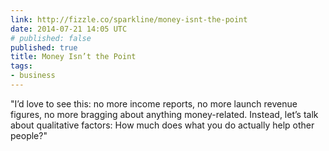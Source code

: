 ```yaml
---
link: http://fizzle.co/sparkline/money-isnt-the-point
date: 2014-07-21 14:05 UTC
# published: false
published: true
title: Money Isn’t the Point
tags:
- business
---
```


"I’d love to see this: no more income reports, no more launch revenue figures, no more bragging about anything money-related.  Instead, let’s talk about qualitative factors:  How much does what you do actually help other people?"
